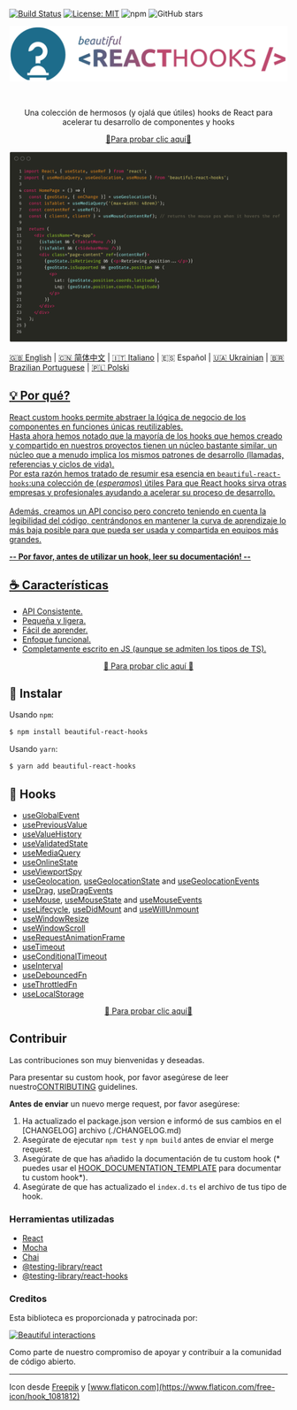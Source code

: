 [![Build Status](https://travis-ci.org/beautifulinteractions/beautiful-react-hooks.svg?branch=master)](https://travis-ci.org/beautifulinteractions/beautiful-react-hooks)
[![License: MIT](https://img.shields.io/badge/License-MIT-yellow.svg)](https://opensource.org/licenses/MIT)
![npm](https://img.shields.io/npm/v/beautiful-react-hooks)
![GitHub stars](https://img.shields.io/github/stars/beautifulinteractions/beautiful-react-hooks?style=social)


<div align="center">
  <p align="center">
     <img src="../logo.png" alt="Beautiful React Hooks" width="750px" />
  </p>
</div>
<br />
<div>
  <p align="center">
    Una colección de hermosos (y ojalá que útiles) hooks de React para acelerar tu desarrollo de componentes y hooks
  </p>
</div>

<div>
  <p align="center">
    <a href="https://beautifulinteractions.github.io/beautiful-react-hooks/" target="_blank">
    🌟Para probar clic aquí🌟
    </a>
  </p>
</div>

![Usage example](../usage_example.png)

<a href="https://github.com/beautifulinteractions/beautiful-react-hooks/">🇬🇧 English</a> | <a href="https://github.com/beautifulinteractions/beautiful-react-hooks/blob/master/docs/README.zh-CN.md">🇨🇳 简体中文</a> | <a href="https://github.com/beautifulinteractions/beautiful-react-hooks/blob/master/docs/README.it-IT.md">🇮🇹 Italiano</a> | 🇪🇸 Español | <a href="https://github.com/beautifulinteractions/beautiful-react-hooks/blob/master/docs/README.uk-UA.md">🇺🇦 Ukrainian</a> | <a href="https://github.com/beautifulinteractions/beautiful-react-hooks/blob/master/docs/README.pt-BR.md">🇧🇷 Brazilian Portuguese</a> | <a href="https://github.com/beautifulinteractions/beautiful-react-hooks/blob/master/docs/README.pl-PL.md">🇵🇱 Polski


## 💡 Por qué? 

React custom hooks permite abstraer la lógica de negocio de los componentes en funciones únicas reutilizables.<br />
Hasta ahora hemos notado que la mayoría de los  hooks que hemos creado y compartido en nuestros proyectos tienen un núcleo bastante similar, un núcleo que a menudo implica los mismos patrones de desarrollo (llamadas, referencias y ciclos de vida). <br />
Por esta razón hemos tratado de resumir esa esencia en  `beautiful-react-hooks`:una colección de (*esperamos*) útiles 
Para que React hooks sirva otras empresas y profesionales ayudando a acelerar su proceso de desarrollo.<br /><br />
Además, creamos un API conciso pero concreto teniendo en cuenta la legibilidad del código, centrándonos en mantener la curva de aprendizaje lo más baja posible para que pueda ser usada y compartida en equipos más grandes.



**-- Por favor, antes de utilizar un hook, leer su documentación! --**

## ☕️ Características

* API Consistente.
* Pequeña y ligera.
* Fácil de aprender.
* Enfoque funcional.
* Completamente escrito en JS (aunque se admiten los tipos de TS).

<div>
  <p align="center">
    <a href="https://beautifulinteractions.github.io/beautiful-react-hooks/" target="_blank">
    🌟 Para probar clic aquí 🌟
    </a>
  </p>
</div>

## 🕺 Instalar

Usando `npm`:
```bash
$ npm install beautiful-react-hooks
```

Usando `yarn`:

```bash
$ yarn add beautiful-react-hooks
```

## 🎨 Hooks

* [useGlobalEvent](docs/useGlobalEvent.md)
* [usePreviousValue](docs/usePreviousValue.md)
* [useValueHistory](docs/useValueHistory.md)
* [useValidatedState](docs/useValidatedState.md)
* [useMediaQuery](docs/useMediaQuery.md)
* [useOnlineState](docs/useOnlineState.md)
* [useViewportSpy](docs/useViewportSpy.md)
* [useGeolocation](docs/useGeolocation.md), [useGeolocationState](docs/useGeolocationState.md) and [useGeolocationEvents](docs/useGeolocationEvents.md)
* [useDrag](docs/useDrag.md), [useDragEvents](docs/useDragEvents.md)
* [useMouse](docs/useMouse.md), [useMouseState](docs/useMouseState.md) and [useMouseEvents](docs/useMouseEvents.md)
* [useLifecycle](docs/useLifecycle.md), [useDidMount](docs/useDidMount.md) and [useWillUnmount](docs/useWillUnmount.md)
* [useWindowResize](docs/useWindowResize.md)
* [useWindowScroll](docs/useWindowScroll.md)
* [useRequestAnimationFrame](docs/useRequestAnimationFrame.md)
* [useTimeout](docs/useTimeout.md)
* [useConditionalTimeout](docs/useConditionalTimeout.md)
* [useInterval](docs/useInterval.md)
* [useDebouncedFn](docs/useDebouncedFn.md)
* [useThrottledFn](docs/useThrottledFn.md)
* [useLocalStorage](docs/useLocalStorage.md)

<div>
  <p align="center">
    <a href="https://beautifulinteractions.github.io/beautiful-react-hooks/" target="_blank">
    🌟 Para probar clic aquí🌟
    </a>
  </p>
</div>

## Contribuir

Las contribuciones son muy bienvenidas y deseadas. 

Para presentar su custom hook, por favor asegúrese de leer nuestro[CONTRIBUTING](./CONTRIBUTING.md) guidelines.

**Antes de enviar** un nuevo merge request, por favor asegúrese:

1. Ha actualizado el package.json version e informó de sus cambios en el [CHANGELOG] archivo (./CHANGELOG.md)
2. Asegúrate de ejecutar `npm test` y `npm build` antes de enviar el merge request.
3. Asegúrate de que has añadido la documentación de tu custom hook (* puedes usar el [HOOK_DOCUMENTATION_TEMPLATE](./HOOK_DOCUMENTATION_TEMPLATE.md)  para documentar tu custom hook*).
4. Asegúrate de que has actualizado el  `index.d.ts` el archivo de tus tipo de hook.

### Herramientas utilizadas

* [React](https://reactjs.org/)
* [Mocha](https://mochajs.org/)
* [Chai](https://www.chaijs.com/)
* [@testing-library/react](https://testing-library.com/docs/react-testing-library/intro)
* [@testing-library/react-hooks](https://react-hooks-testing-library.com/) 


### Creditos

Esta biblioteca es proporcionada y patrocinada por: 

<div>
  <p>
    <a href="https://beautifulinteractions.com/">
      <img src="https://beautifulinteractions.com/img/logo-colorful.svg" alt="Beautiful interactions" width="140px" />
    </a>
  </p>
</div>

Como parte de nuestro compromiso de apoyar y contribuir a la comunidad de código abierto.

---

Icon desde [Freepik](https://www.flaticon.com/authors/freepik) y [www.flaticon.com](https://www.flaticon.com/free-icon/hook_1081812)

